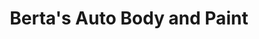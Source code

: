 ---
title: "Berta's Auto Body and Paint"
url: /eynon/bertas-auto-body-and-paint/
shop: car repair
---